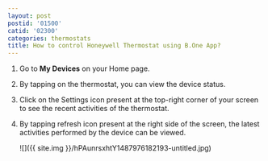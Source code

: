 ```yaml
---
layout: post
postid: '01500'
catid: '02300'
categories: thermostats
title: How to control Honeywell Thermostat using B.One App?
---
```


1. Go to **My Devices** on your Home page.

2. By tapping on the thermostat, you can view the device status.

3. Click on the Settings icon present at the top-right corner of your screen to see the recent activities of the thermostat.

4. By tapping refresh icon present at the right side of the screen, the latest activities performed by the device can be viewed.

    ![]({{ site.img }}/hPAunrsxhtY1487976182193-untitled.jpg)